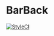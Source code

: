 # BarBack

[![StyleCI](https://styleci.io/repos/130530271/shield?branch=master)](https://styleci.io/repos/130530271)
